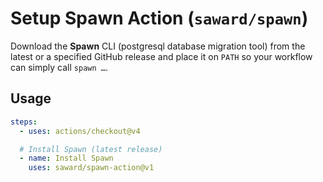 # Setup Spawn Action  (`saward/spawn`)

Download the **Spawn** CLI (postgresql database migration tool) from the latest or a specified GitHub release and place it on `PATH` so your workflow can simply call `spawn …`.

## Usage

```yaml
steps:
  - uses: actions/checkout@v4

  # Install Spawn (latest release)
  - name: Install Spawn
    uses: saward/spawn-action@v1
```
